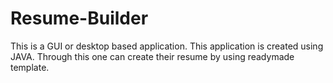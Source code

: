 # Resume-Builder
This is a GUI or desktop based application. This application is created using JAVA. Through this one can create their resume by using readymade template.
